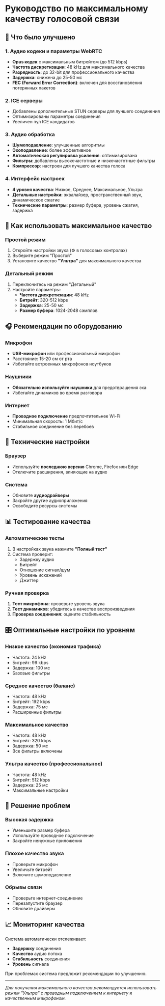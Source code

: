 # Руководство по максимальному качеству голосовой связи

## 🎯 Что было улучшено

### 1. Аудио кодеки и параметры WebRTC
- **Opus кодек** с максимальным битрейтом (до 512 kbps)
- **Частота дискретизации**: 48 kHz для максимального качества
- **Разрядность**: до 32-bit для профессионального качества
- **Задержка**: снижена до 25-50 мс
- **FEC (Forward Error Correction)**: включен для восстановления потерянных пакетов

### 2. ICE серверы
- Добавлены дополнительные STUN серверы для лучшего соединения
- Оптимизированы параметры соединения
- Увеличен пул ICE кандидатов

### 3. Аудио обработка
- **Шумоподавление**: улучшенные алгоритмы
- **Эхоподавление**: более эффективное
- **Автоматическая регулировка усиления**: оптимизирована
- **Фильтры**: добавлены высокочастотные и низкочастотные фильтры
- **Компрессор**: настроен для лучшего качества голоса

### 4. Интерфейс настроек
- **4 уровня качества**: Низкое, Среднее, Максимальное, Ультра
- **Детальные настройки**: эквалайзер, пространственный звук, динамическое сжатие
- **Технические параметры**: размер буфера, уровень сжатия, задержка

## 🚀 Как использовать максимальное качество

### Простой режим
1. Откройте настройки звука (⚙️ в голосовых контролах)
2. Выберите режим "Простой"
3. Установите качество **"Ультра"** для максимального качества

### Детальный режим
1. Переключитесь на режим "Детальный"
2. Настройте параметры:
   - **Частота дискретизации**: 48 kHz
   - **Битрейт**: 320-512 kbps
   - **Задержка**: 25-50 мс
   - **Размер буфера**: 1024-2048 сэмплов

## 🎧 Рекомендации по оборудованию

### Микрофон
- **USB-микрофон** или профессиональный микрофон
- Расстояние: 15-20 см от рта
- Избегайте встроенных микрофонов ноутбуков

### Наушники
- **Обязательно используйте наушники** для предотвращения эха
- Избегайте динамиков во время разговора

### Интернет
- **Проводное подключение** предпочтительнее Wi-Fi
- Минимальная скорость: 1 Мбит/с
- Стабильное соединение без перебоев

## 🔧 Технические настройки

### Браузер
- Используйте **последнюю версию** Chrome, Firefox или Edge
- Отключите расширения, влияющие на аудио

### Система
- Обновите **аудиодрайверы**
- Закройте другие аудиоприложения
- Освободите ресурсы системы

## 📊 Тестирование качества

### Автоматические тесты
1. В настройках звука нажмите **"Полный тест"**
2. Система проверит:
   - Задержку аудио
   - Битрейт
   - Отношение сигнал/шум
   - Уровень искажений
   - Джиттер

### Ручная проверка
1. **Тест микрофона**: проверьте уровень звука
2. **Тест динамиков**: убедитесь в качестве воспроизведения
3. **Проверка соединения**: оцените стабильность

## 🎛️ Оптимальные настройки по уровням

### Низкое качество (экономия трафика)
- Частота: 24 kHz
- Битрейт: 96 kbps
- Задержка: 100 мс
- Базовые фильтры

### Среднее качество (баланс)
- Частота: 48 kHz
- Битрейт: 192 kbps
- Задержка: 75 мс
- Расширенные фильтры

### Максимальное качество
- Частота: 48 kHz
- Битрейт: 320 kbps
- Задержка: 50 мс
- Все фильтры включены

### Ультра качество (профессиональное)
- Частота: 48 kHz
- Битрейт: 512 kbps
- Задержка: 25 мс
- Максимальные настройки

## 🚨 Решение проблем

### Высокая задержка
- Уменьшите размер буфера
- Используйте проводное подключение
- Закройте ненужные приложения

### Плохое качество звука
- Проверьте микрофон
- Увеличьте битрейт
- Включите шумоподавление

### Обрывы связи
- Проверьте интернет-соединение
- Перезапустите браузер
- Обновите драйверы

## 📈 Мониторинг качества

Система автоматически отслеживает:
- **Задержку** соединения
- **Качество** аудио потока
- **Стабильность** соединения
- **Уровень** сигнала

При проблемах система предложит рекомендации по улучшению.

---

*Для получения максимального качества рекомендуется использовать режим "Ультра" с проводным подключением к интернету и качественным микрофоном.*

